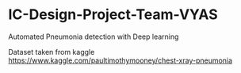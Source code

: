 # IC-Design-Project-Team-VYAS
Automated Pneumonia detection with Deep learning 


Dataset taken from kaggle 
https://www.kaggle.com/paultimothymooney/chest-xray-pneumonia

